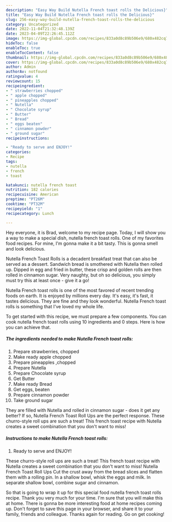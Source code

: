 ```yaml
---
description: "Easy Way Build Nutella French toast rolls the Delicious}"
title: "Easy Way Build Nutella French toast rolls the Delicious}"
slug: 256-easy-way-build-nutella-french-toast-rolls-the-delicious
category: Uncategorized
date: 2022-11-04T21:32:48.139Z
date: 2023-04-09T22:26:45.112Z
image: https://img-global.cpcdn.com/recipes/833a0d8c89b506e9/680x482cq70/nutella-french-toast-rolls-recipe-main-photo.jpg
hideToc: false
enableToc: true
enableTocContent: false
thumbnail: https://img-global.cpcdn.com/recipes/833a0d8c89b506e9/680x482cq70/nutella-french-toast-rolls-recipe-main-photo.jpg
cover: https://img-global.cpcdn.com/recipes/833a0d8c89b506e9/680x482cq70/nutella-french-toast-rolls-recipe-main-photo.jpg
author: Admin
authorAv: notfound
ratingvalue: 4
reviewcount: 15
recipeingredient:
- " strawberries chopped"
- " apple chopped"
- " pineapples chopped"
- " Nutella"
- " Chocolate syrup"
- " Butter"
- " Bread"
- " eggs beaten"
- " cinnamon powder"
- " ground sugar"
recipeinstructions:

- "Ready to serve and ENJOY!"
categories:
- Recipe
tags:
- nutella
- french
- toast

katakunci: nutella french toast 
nutrition: 182 calories
recipecuisine: American
preptime: "PT26M"
cooktime: "PT32M"
recipeyield: "1"
recipecategory: Lunch

---
```



Hey everyone, it is Brad, welcome to my recipe page. Today, I will show you a way to make a special dish, nutella french toast rolls. One of my favorites food recipes. For mine, I'm gonna make it a bit tasty. This is gonna smell and look delicious.

Nutella French Toast Rolls is a decadent breakfast treat that can also be served as a dessert. Sandwich bread is smothered with Nutella then rolled up. Dipped in egg and fried in butter, these crisp and golden rolls are then rolled in cinnamon sugar. Very naughty, but oh so delicious, you simply must try this at least once - give it a go!

Nutella French toast rolls is one of the most favored of recent trending foods on earth. It is enjoyed by millions every day. It's easy, it's fast, it tastes delicious. They are fine and they look wonderful. Nutella French toast rolls is something that I've loved my whole life.


To get started with this recipe, we must prepare a few components. You can cook nutella french toast rolls using 10 ingredients and 0 steps. Here is how you can achieve that.

<!--inarticleads1-->

##### The ingredients needed to make Nutella French toast rolls:

1. Prepare  strawberries, chopped
1. Make ready  apple chopped
1. Prepare  pineapples ,chopped
1. Prepare  Nutella
1. Prepare  Chocolate syrup
1. Get  Butter
1. Make ready  Bread
1. Get  eggs, beaten
1. Prepare  cinnamon powder
1. Take  ground sugar


They are filled with Nutella and rolled in cinnamon sugar - does it get any better? If so, Nutella French Toast Roll Ups are the perfect response. These churro-style roll ups are such a treat! This french toast recipe with Nutella creates a sweet combination that you don&#39;t want to miss! 

<!--inarticleads2-->

##### Instructions to make Nutella French toast rolls:


1. Ready to serve and ENJOY!

These churro-style roll ups are such a treat! This french toast recipe with Nutella creates a sweet combination that you don&#39;t want to miss! Nutella French Toast Roll Ups Cut the crust away from the bread slices and flatten them with a rolling pin. In a shallow bowl, whisk the eggs and milk. In separate shallow bowl, combine sugar and cinnamon. 

So that is going to wrap it up for this special food nutella french toast rolls recipe. Thank you very much for your time. I'm sure that you will make this at home. There is gonna be more interesting food at home recipes coming up. Don't forget to save this page in your browser, and share it to your family, friends and colleague. Thanks again for reading. Go on get cooking!
